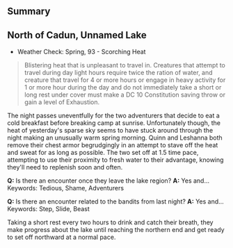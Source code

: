 ## Summary


## North of Cadun, Unnamed Lake

<div class="oracle">

- Weather Check: Spring, 93 - Scorching Heat
> Blistering heat that is unpleasant to travel in. Creatures that attempt to travel during day light hours require twice the ration of water, and creature that travel for 4 or more hours or engage in heavy activity for 1 or more hour during the day and do not immediately take a short or long rest under cover must make a DC 10 Constitution saving throw or gain a level of Exhaustion.

</div>

The night passes uneventfully for the two adventurers that decide to eat a cold breakfast before breaking camp at sunrise. Unfortunately though, the heat of yesterday's sparse sky seems to have stuck around through the night making an unusually warm spring morning. Quinn and Leshanna both remove their chest armor begrudgingly in an attempt to stave off the heat and sweat for as long as possible. The two set off at 1.5 time pace, attempting to use their proximity to fresh water to their advantage, knowing they'll need to replenish soon and often.

<div class="oracle">

**Q:** Is there an encounter once they leave the lake region?
**A:** Yes and... Keywords: Tedious, Shame, Adventurers

**Q:** Is there an encounter related to the bandits from last night?
**A:** Yes and... Keywords: Step, Slide, Beast

</div>

Taking a short rest every two hours to drink and catch their breath, they make progress about the lake until reaching the northern end and get ready to set off northward at a normal pace.